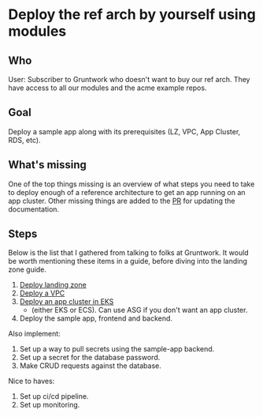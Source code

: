 Deploy the ref arch by yourself using modules
=============================================

Who
----
User: Subscriber to Gruntwork who doesn't want to buy our ref arch. They have access to
all our modules and the acme example repos.

Goal
----
Deploy a sample app along with its prerequisites (LZ, VPC, App Cluster, RDS, etc).

What's missing
--------------
One of the top things missing is an overview of what steps you need to take to deploy
enough of a reference architecture to get an app running on an app cluster.
Other missing things are added to the [PR](https://github.com/gruntwork-io/gruntwork-io.github.io/pull/387) for updating the documentation.

Steps
-----
Below is the list that I gathered from talking to folks at Gruntwork. It would be worth
mentioning these items in a guide, before diving into the landing zone guide.

1. [Deploy landing zone](1_deploy_landing_zone.md)
1. [Deploy a VPC](2_deploy_vpc.md)
1. [Deploy an app cluster in EKS](3_deploy_eks.md)
    - (either EKS or ECS). Can use ASG if you don't want an app cluster.
1. Deploy the sample app, frontend and backend.

Also implement:
1. Set up a way to pull secrets using the sample-app backend.
1. Set up a secret for the database password.
1. Make CRUD requests against the database.

Nice to haves:
1. Set up ci/cd pipeline.
1. Set up monitoring.
